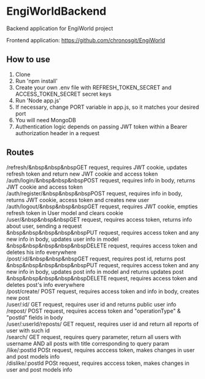 # EngiWorldBackend
Backend application for EngiWorld project

Frontend application: https://github.com/chronosgit/EngiWorld

## How to use

1. Clone
2. Run 'npm install'
3. Create your own .env file with REFRESH_TOKEN_SECRET and ACCESS_TOKEN_SECRET secret keys
4. Run 'Node app.js'
5. If necessary, change PORT variable in app.js, so it matches your desired port
6. You will need MongoDB
7. Authentication logic depends on passing JWT token within a Bearer authorization header in a request

## Routes
/refresh/&nbsp&nbsp&nbspGET request, requires JWT cookie, updates refresh token and return new JWT cookie and access token  
/auth/login/&nbsp&nbsp&nbspPOST request, requires info in body, returns JWT cookie and access token  
/auth/register/&nbsp&nbsp&nbspPOST request, requires info in body, returns JWT cookie, access token and creates new user  
/auth/logout/&nbsp&nbsp&nbspGET request, requires JWT cookie, empties refresh token in User model and clears cookie  
/user/&nbsp&nbsp&nbspGET request, requires access token, returns info about user, sending a request  
&nbsp&nbsp&nbsp&nbsp&nbspPUT request, requires access token and any new info in body, updates user info in model  
&nbsp&nbsp&nbsp&nbsp&nbspDELETE request, requires access token and deletes his info everywhere  
/post/:id/&nbsp&nbsp&nbspGET request, requires post id, returns post  
&nbsp&nbsp&nbsp&nbsp&nbspPUT request, requires access token and any new info in body, updates post info in model and returns updates post  
&nbsp&nbsp&nbsp&nbsp&nbspDELETE request, requires access token and deletes post's info everywhere  
/post/create/   POST request, requires access token and info in body, creates new post  
/user/:id/   GET request, requires user id and returns public user info  
/repost/   POST request, requires access token and "operationType" & "postId" fields in body  
/user/:userId/reposts/   GET request, requires user id and return all reports of user with such id  
/search/   GET request, requires query parameter, return all users with username AND all posts with title corresponding to query param  
/like/:postId   POSt request, requires acccess token, makes changes in user and post models info  
/dislike/:postId   POSt request, requires acccess token, makes changes in user and post models info  
